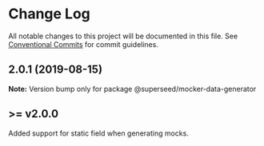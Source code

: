 # Change Log

All notable changes to this project will be documented in this file.
See [Conventional Commits](https://conventionalcommits.org) for commit guidelines.

## 2.0.1 (2019-08-15)

**Note:** Version bump only for package @superseed/mocker-data-generator





## \>= v2.0.0 

Added support for static field when generating mocks.
